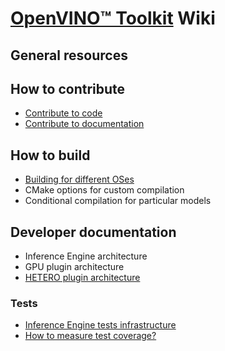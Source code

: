 # [OpenVINO™ Toolkit](https://01.org/openvinotoolkit) Wiki

## General resources

## How to contribute

* [Contribute to code](https://github.com/openvinotoolkit/openvino/wiki/contribute/ContributeCode)
* [Contribute to documentation](https://github.com/openvinotoolkit/openvino/wiki/contribute/ContributeDocs)

## How to build

* [Building for different OSes](https://github.com/openvinotoolkit/openvino/wiki/build/HowToBuildCode)
* CMake options for custom compilation
* Conditional compilation for particular models

## Developer documentation

* Inference Engine architecture
* GPU plugin architecture
* [HETERO plugin architecture](https://github.com/openvinotoolkit/openvino/wiki/architecture/HeteroArchitecture)

### Tests

* [Inference Engine tests infrastructure](https://github.com/openvinotoolkit/openvino/wiki/tests/InferenceEngineTestsInfrastructure)
* [How to measure test coverage?](https://github.com/openvinotoolkit/openvino/wiki/tests/InferenceEngineTestsCoverage)

